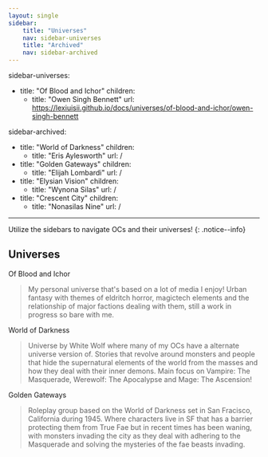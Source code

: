 ```yaml
---
layout: single
sidebar:
    title: "Universes"
    nav: sidebar-universes
    title: "Archived"
    nav: sidebar-archived
---
```


sidebar-universes:
  - title: "Of Blood and Ichor"
    children:
      - title: "Owen Singh Bennett"
        url: https://lexiuisii.github.io/docs/universes/of-blood-and-ichor/owen-singh-bennett

sidebar-archived:
  - title: "World of Darkness"
    children:
      - title: "Eris Aylesworth"
        url: /
  - title: "Golden Gateways"
    children:
      - title: "Elijah Lombardi"
        url: /
  - title: "Elysian Vision"
    children:
      - title: "Wynona Silas"
        url: /
  - title: "Crescent City"
    children:
      - title: "Nonasilas Nine"
        url: /
---

Utilize the sidebars to navigate OCs and their universes!
{: .notice--info}

## Universes

Of Blood and Ichor
> My personal universe that's based on a lot of media I enjoy! Urban fantasy with themes of eldritch horror, magictech elements and the relationship of major factions dealing with them, still a work in progress so bare with me.

World of Darkness
> Universe by White Wolf where many of my OCs have a alternate universe version of. Stories that revolve around monsters and people that hide the supernatural elements of the world from the masses and how they deal with their inner demons. Main focus on Vampire: The Masquerade, Werewolf: The Apocalypse and Mage: The Ascension!

Golden Gateways
> Roleplay group based on the World of Darkness set in San Fracisco, California during 1945. Where characters live in SF that has a barrier protecting them from True Fae but in recent times has been waning, with monsters invading the city as they deal with adhering to the Masquerade and solving the mysteries of the fae beasts invading.
